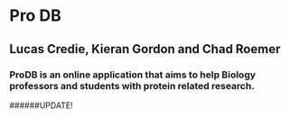 # Pro DB
## Lucas Credie, Kieran Gordon and Chad Roemer
### ProDB is an online application that aims to help Biology professors and students with protein related research.
######UPDATE!